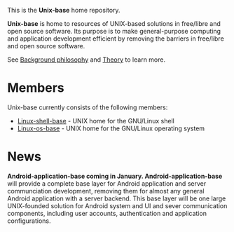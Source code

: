 
This is the **Unix-base** home repository.

**Unix-base** is home to resources of UNIX-based solutions in free/libre and open source software. Its purpose is to make general-purpose computing and application development efficient by removing the barriers in free/libre and open source software.

See [Background philosophy](Background-philosophy.md) and [Theory](Theory.md) to learn more.

# Members

Unix-base currently consists of the following members:

* [Linux-shell-base](https://github.com/unix-base/linux-shell-base) -  UNIX home for the GNU/Linux shell
* [Linux-os-base](https://github.com/unix-base/linux-os-base) - UNIX home for the GNU/Linux operating system

# News

**Android-application-base coming in January. Android-application-base** will provide a complete base layer for Android application and server communciation development, removing them for almost any general Android application with a server backend. This base layer will be one large UNIX-founded solution for Android system and UI and sever communication components, including user accounts, authentication and application configurations.

